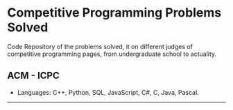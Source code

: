 # Competitive Programming Problems Solved

Code Repository of the problems solved, it on different judges of competitive programming pages, from undergraduate school to actuality.

## ACM - ICPC
- Languages: C++, Python, SQL, JavaScript, C#, C, Java, Pascal.

___



